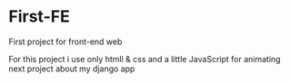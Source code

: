 # First-FE
First project for front-end web

For this project i use only htmll & css and a little JavaScript for animating
next project about my django app 
